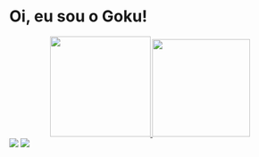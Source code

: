 <h1>Oi, eu sou o Goku!</h1>
<div align="center">
  <a href="https://github.com/PoulSoares619">
  <img height="180em"  src="https://github-readme-stats.vercel.app/api?username=PoulSoares619&show_icons=true&theme=great-gatsby&include_all_commits=true&count_private=true"/>
  <img height="175em"  src="https://github-readme-stats.vercel.app/api/top-langs/?username=PoulSoares619&layout=compact&langs_count=7&theme=great-gatsby"/>
</div>
<div> 
  <a href="https://www.instagram.com/poul.pheez/" target="_blank"><img src="https://img.shields.io/badge/-Instagram-%23E4405F?style=for-the-badge&logo=instagram&logoColor=white" target="_blank"></a>
  <a href = "mailto:poul.pheez2@gmail.com"><img src="https://img.shields.io/badge/-Gmail-%23333?style=for-the-badge&logo=gmail&logoColor=red" target="_blank"></a>
  
</div>
